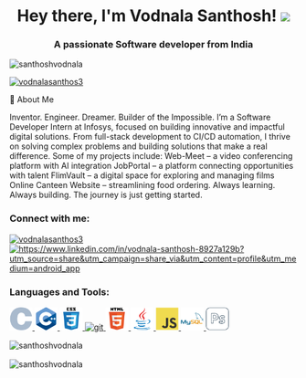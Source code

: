 
<h1 align="center">Hey there, I'm Vodnala Santhosh! <img src="https://media.giphy.com/media/hvRJCLFzcasrR4ia7z/giphy.gif" width="36"/></h1>
<h3 align="center">A passionate Software  developer from India</h3>

<p align="left"> <img src="https://komarev.com/ghpvc/?username=santhoshvodnala&label=Profile%20views&color=0e75b6&style=flat" alt="santhoshvodnala" /> </p>

<p align="left"> <a href="https://twitter.com/vodnalasanthos3" target="blank"><img src="https://img.shields.io/twitter/follow/vodnalasanthos3?logo=twitter&style=for-the-badge" alt="vodnalasanthos3" /></a> </p>

🚀 About Me

Inventor. Engineer. Dreamer. Builder of the Impossible.
I’m a Software Developer Intern at Infosys, focused on building innovative and impactful digital solutions.
From full-stack development to CI/CD automation, I thrive on solving complex problems and building solutions that make a real difference. Some of my projects include:
Web-Meet – a video conferencing platform with AI integration
JobPortal – a platform connecting opportunities with talent
FlimVault – a digital space for exploring and managing films
Online Canteen Website – streamlining food ordering.
Always learning. Always building. The journey is just getting started.

<h3 align="left">Connect with me:</h3>
<p align="left">
<a href="https://twitter.com/vodnalasanthos3" target="blank"><img align="center" src="https://raw.githubusercontent.com/rahuldkjain/github-profile-readme-generator/master/src/images/icons/Social/twitter.svg" alt="vodnalasanthos3" height="30" width="40" /></a>
<a href="https://linkedin.com/in/https://www.linkedin.com/in/vodnala-santhosh-8927a129b?utm_source=share&utm_campaign=share_via&utm_content=profile&utm_medium=android_app" target="blank"><img align="center" src="https://raw.githubusercontent.com/rahuldkjain/github-profile-readme-generator/master/src/images/icons/Social/linked-in-alt.svg" alt="https://www.linkedin.com/in/vodnala-santhosh-8927a129b?utm_source=share&utm_campaign=share_via&utm_content=profile&utm_medium=android_app" height="30" width="40" /></a>
</p>

<h3 align="left">Languages and Tools:</h3>
<p align="left"> <a href="https://www.cprogramming.com/" target="_blank" rel="noreferrer"> <img src="https://raw.githubusercontent.com/devicons/devicon/master/icons/c/c-original.svg" alt="c" width="40" height="40"/> </a> <a href="https://www.w3schools.com/cpp/" target="_blank" rel="noreferrer"> <img src="https://raw.githubusercontent.com/devicons/devicon/master/icons/cplusplus/cplusplus-original.svg" alt="cplusplus" width="40" height="40"/> </a> <a href="https://www.w3schools.com/css/" target="_blank" rel="noreferrer"> <img src="https://raw.githubusercontent.com/devicons/devicon/master/icons/css3/css3-original-wordmark.svg" alt="css3" width="40" height="40"/> </a> <a href="https://git-scm.com/" target="_blank" rel="noreferrer"> <img src="https://www.vectorlogo.zone/logos/git-scm/git-scm-icon.svg" alt="git" width="40" height="40"/> </a> <a href="https://www.w3.org/html/" target="_blank" rel="noreferrer"> <img src="https://raw.githubusercontent.com/devicons/devicon/master/icons/html5/html5-original-wordmark.svg" alt="html5" width="40" height="40"/> </a> <a href="https://www.java.com" target="_blank" rel="noreferrer"> <img src="https://raw.githubusercontent.com/devicons/devicon/master/icons/java/java-original.svg" alt="java" width="40" height="40"/> </a> <a href="https://developer.mozilla.org/en-US/docs/Web/JavaScript" target="_blank" rel="noreferrer"> <img src="https://raw.githubusercontent.com/devicons/devicon/master/icons/javascript/javascript-original.svg" alt="javascript" width="40" height="40"/> </a> <a href="https://www.mysql.com/" target="_blank" rel="noreferrer"> <img src="https://raw.githubusercontent.com/devicons/devicon/master/icons/mysql/mysql-original-wordmark.svg" alt="mysql" width="40" height="40"/> </a> <a href="https://www.photoshop.com/en" target="_blank" rel="noreferrer"> <img src="https://raw.githubusercontent.com/devicons/devicon/master/icons/photoshop/photoshop-line.svg" alt="photoshop" width="40" height="40"/> </a> </p>

<p><img align="center" src="https://github-readme-stats.vercel.app/api/top-langs?username=santhoshvodnala&show_icons=true&locale=en&layout=compact" alt="santhoshvodnala" /></p>

<p><img align="center" src="https://github-readme-streak-stats.herokuapp.com/?user=santhoshvodnala&" alt="santhoshvodnala" /></p>

